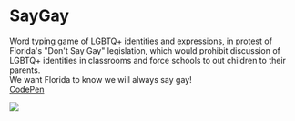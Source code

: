 <h1> SayGay </h1>
<p> Word typing game of LGBTQ+ identities and expressions, in protest of Florida's "Don't Say Gay" legislation, which would prohibit discussion of LGBTQ+ identities in classrooms and force schools to out children to their parents. </br> We want Florida to know we will always say gay! </br>
<a href = "https://codepen.io/supermarsgalaxy/pen/OJzNRBm" target="_blank"> CodePen </a>
</p>
<img url src="https://user-images.githubusercontent.com/98436419/159596755-a0a0d652-963f-46db-b338-f39a2ff5ad05.png">

